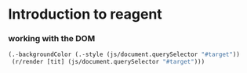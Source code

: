 # Introduction to reagent



###  working with the DOM

``` clojure
(.-backgroundColor (.-style (js/document.querySelector "#target"))
 (r/render [tit] (js/document.querySelector "#target")))
```
